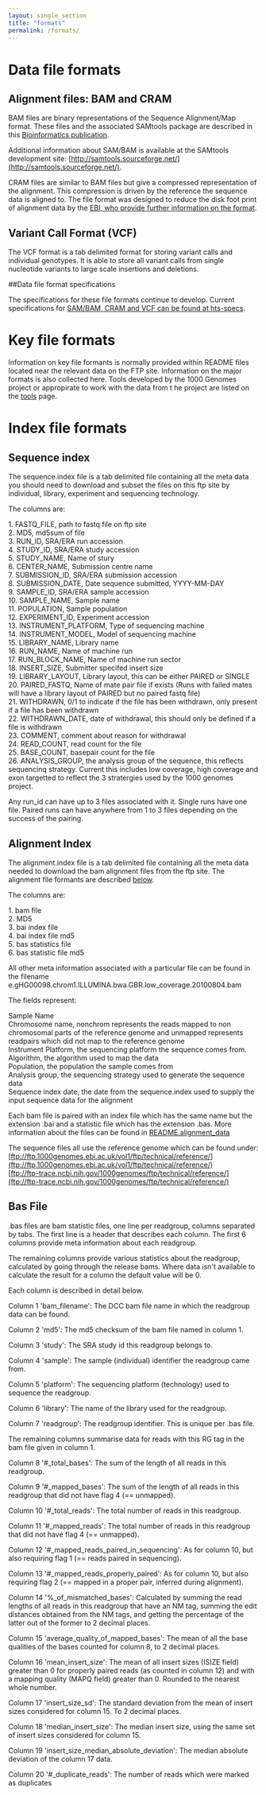 ```yaml
---
layout: single_section
title: "formats"
permalink: /formats/
---
```

# Data file formats

## Alignment files: BAM and CRAM

BAM files are binary representations of the Sequence Alignment/Map format. These files and the associated SAMtools package are described in this [Bioinformatics publication](http://bioinformatics.oxfordjournals.org/cgi/content/abstract/25/16/2078).

Additional information about SAM/BAM is available at the SAMtools development site: [http://samtools.sourceforge.net/](http://samtools.sourceforge.net/).

CRAM files are similar to BAM files but give a compressed representation of the alignment. This compression is driven by the reference the sequence data is aligned to. The file format was designed to reduce the disk foot print of alignment data by the [EBI, who provide further information on the format](http://www.ebi.ac.uk/ena/software/cram-toolkit).

## Variant Call Format (VCF)

The VCF format is a tab delimited format for storing variant calls and individual genotypes. It is able to store all variant calls from single nucleotide variants to large scale insertions and deletions.

##Data file format specifications

The specifications for these file formats continue to develop. Current specifications for [SAM/BAM, CRAM and VCF can be found at hts-specs](https://samtools.github.io/hts-specs/).

# Key file formats

Information on key file formants is normally provided within README files located near the relevant data on the FTP site. Information on the major formats is also collected here. Tools developed by the 1000 Genomes project or appropirate to work with the data from t he project are listed on the [tools](/tools) page.

# Index file formats

## Sequence index

The sequence.index file is a tab delimited file containing all the meta data you should need to download and subset the files on this ftp site by individual, library, experiment and sequencing technology.

The columns are:

1\. FASTQ_FILE, path to fastq file on ftp site  
2\. MD5, md5sum of file  
3\. RUN_ID, SRA/ERA run accession  
4\. STUDY_ID, SRA/ERA study accession  
5\. STUDY_NAME, Name of stury  
6\. CENTER_NAME, Submission centre name  
7\. SUBMISSION_ID, SRA/ERA submission accession  
8\. SUBMISSION_DATE, Date sequence submitted, YYYY-MM-DAY  
9\. SAMPLE_ID, SRA/ERA sample accession  
10\. SAMPLE_NAME, Sample name  
11\. POPULATION, Sample population  
12\. EXPERIMENT_ID, Experiment accession  
13\. INSTRUMENT_PLATFORM, Type of sequencing machine  
14\. INSTRUMENT_MODEL, Model of sequencing machine  
15\. LIBRARY_NAME, Library name  
16\. RUN_NAME, Name of machine run  
17\. RUN_BLOCK_NAME, Name of machine run sector  
18\. INSERT_SIZE, Submitter specifed insert size  
19\. LIBRARY_LAYOUT, Library layout, this can be either PAIRED or SINGLE  
20\. PAIRED_FASTQ, Name of mate pair file if exists (Runs with failed mates will have a library layout of PAIRED but no paired fastq file)  
21\. WITHDRAWN, 0/1 to indicate if the file has been withdrawn, only present if a file has been withdrawn  
22\. WITHDRAWN_DATE, date of withdrawal, this should only be defined if a file is withdrawn  
23\. COMMENT, comment about reason for withdrawal  
24\. READ_COUNT, read count for the file  
25\. BASE_COUNT, basepair count for the file  
26\. ANALYSIS_GROUP, the analysis group of the sequence, this reflects sequencinq strategy. Current this includes low coverage, high coverage and exon targetted to reflect the 3 stratergies used by the 1000 genomes project.

Any run_id can have up to 3 files associated with it. Single runs have one file. Paired runs can have anywhere from 1 to 3 files depending on the success of the pairing.

## Alignment Index

The alignment.index file is a tab delimited file containing all the meta data needed to download the bam alignment files from the ftp site. The alignment file formants are described [below](#DataFiles).

The columns are:

1\. bam file  
2. MD5  
3. bai index file  
4. bai index file md5  
5\. bas statistics file  
6\. bas statistic file md5

All other meta information associated with a particular file can be found in the filename e.gHG00098.chrom1.ILLUMINA.bwa.GBR.low_coverage.20100804.bam

The fields represent:

Sample Name  
Chromosome name, nonchrom represents the reads mapped to non chromosomal parts of the reference genome and unmapped represents readpairs which did not map to the reference genome  
Instrument Platform, the sequencing platform the sequence comes from.  
Algorithm, the algorithm used to map the data  
Population, the population the sample comes from  
Analysis group, the sequencing strategy used to generate the sequence data  
Sequence index date, the date from the sequence.index used to supply the input sequence data for the alignment

Each bam file is paired with an index file which has the same name but the extension .bai and a statistic file which has the extension .bas. More information about the files can be found in [README.alignment_data](ftp://ftp.1000genomes.ebi.ac.uk/vol1/ftp/README.alignment_data)

The sequence files all use the reference genome which can be found under:  
[ftp://ftp.1000genomes.ebi.ac.uk/vol1/ftp/technical/reference/](ftp://ftp.1000genomes.ebi.ac.uk/vol1/ftp/technical/reference/)  
[ftp://ftp-trace.ncbi.nih.gov/1000genomes/ftp/technical/reference/](ftp://ftp-trace.ncbi.nih.gov/1000genomes/ftp/technical/reference/)

## Bas File

.bas files are bam statistic files, one line per readgroup, columns separated by tabs. The first line is a header that describes each column. The first 6 columns provide meta information about each readgroup.

The remaining columns provide various statistics about the readgroup, calculated by going through the release bams. Where data isn't available to calculate the result for a column the default value will be 0.

Each column is described in detail below.

Column 1 'bam_filename': The DCC bam file name in which the readgroup data can be found.

Column 2 'md5': The md5 checksum of the bam file named in column 1.

Column 3 'study': The SRA study id this readgroup belongs to.

Column 4 'sample': The sample (individual) identifier the readgroup came from.

Column 5 'platform': The sequencing platform (technology) used to sequence the readgroup.

Column 6 'library': The name of the library used for the readgroup.

Column 7 'readgroup': The readgroup identifier. This is unique per .bas file.

The remaining columns summarise data for reads with this RG tag in the bam file given in column 1.

Column 8   '#_total_bases': The sum of the length of all reads in this readgroup.

Column 9   '#_mapped_bases': The sum of the length of all reads in this readgroup that did not have flag 4 (== unmapped).

Column 10 '#_total_reads': The total number of reads in this readgroup.

Column 11 '#_mapped_reads': The total number of reads in this readgroup that did not have flag 4 (== unmapped).

Column 12 '#_mapped_reads_paired_in_sequencing': As for column 10, but also requiring flag 1 (== reads paired in sequencing).

Column 13 '#_mapped_reads_properly_paired': As for column 10, but also requiring flag 2 (== mapped in a proper pair, inferred during alignment).

Column 14 '%_of_mismatched_bases': Calculated by summing the read lengths of all reads in this readgroup that have an NM tag, summing the edit distances obtained from the NM tags, and getting the percentage of the latter out of the former to 2 decimal places.


Column 15 'average_quality_of_mapped_bases': The mean of all the base qualities of the bases counted for column 8, to 2 decimal places.

Column 16 'mean_insert_size': The mean of all insert sizes (ISIZE field) greater than 0 for properly paired reads (as counted in column 12) and with a mapping quality (MAPQ field) greater than 0\. Rounded to the nearest whole number.

Column 17 'insert_size_sd': The standard deviation from the mean of insert sizes considered for column 15\. To 2 decimal places.

Column 18 'median_insert_size': The median insert size, using the same set of insert sizes considered for column 15.

Column 19 'insert_size_median_absolute_deviation': The median absolute deviation of the column 17 data.

Column 20 '#_duplicate_reads': The number of reads which were marked as duplicates



